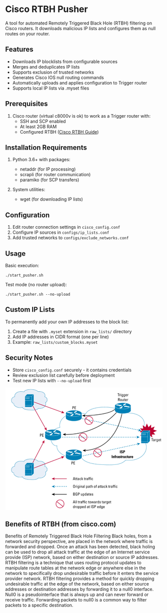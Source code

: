 # Cisco RTBH Pusher
A tool for automated Remotely Triggered Black Hole (RTBH) filtering on Cisco routers. It downloads malicious IP lists and configures them as null routes on your router.

## Features
- Downloads IP blocklists from configurable sources
- Merges and deduplicates IP lists
- Supports exclusion of trusted networks
- Generates Cisco IOS null routing commands
- Automatically uploads and applies configuration to Trigger router
- Supports local IP lists via .myset files

## Prerequisites
1. Cisco router (virtual c8000v is ok) to work as a Trigger router with:
   - SSH and SCP enabled
   - At least 2GB RAM
   - Configured RTBH ([Cisco RTBH Guide](https://www.cisco.com/c/dam/en_us/about/security/intelligence/blackhole.pdf))

## Installation Requirements
1. Python 3.6+ with packages:
   - netaddr (for IP processing)
   - scrapli (for router communication)
   - paramiko (for SCP transfers)

2. System utilities:
   - wget (for downloading IP lists)

## Configuration
1. Edit router connection settings in `cisco_config.conf`
2. Configure IP sources in `configs/ip_lists.conf`
3. Add trusted networks to `configs/exclude_networks.conf`

## Usage
Basic execution:
```
./start_pusher.sh
```

Test mode (no router upload):
```
./start_pusher.sh --no-upload
```

## Custom IP Lists
To permanently add your own IP addresses to the block list:
1. Create a file with `.myset` extension in `raw_lists/` directory
2. Add IP addresses in CIDR format (one per line)
3. Example: `raw_lists/custom_blocks.myset`

## Security Notes
- Store `cisco_config.conf` securely - it contains credentials
- Review exclusion list carefully before deployment
- Test new IP lists with `--no-upload` first

![Cisco RTBH](images/schema.png)

## Benefits of RTBH (from cisco.com)
Benefits of Remotely Triggered Black Hole Filtering
Black holes, from a network security perspective, are placed in the network where traffic is forwarded and dropped. Once an attack has been
detected, black holing can be used to drop all attack traffic at the edge of an Internet service provide (ISP) network, based on either destination
or source IP addresses. RTBH filtering is a technique that uses routing protocol updates to manipulate route tables at the network edge or
anywhere else in the network to specifically drop undesirable traffic before it enters the service provider network.
RTBH filtering provides a method for quickly dropping undesirable traffic at the edge of the network, based on either source addresses or
destination addresses by forwarding it to a null0 interface. Null0 is a pseudointerface that is always up and can never forward or receive traffic.
Forwarding packets to null0 is a common way to filter packets to a specific destination.
